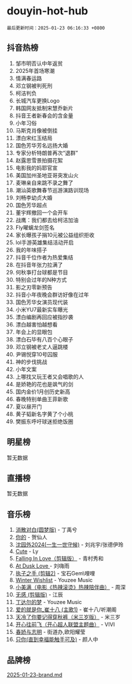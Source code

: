 # douyin-hot-hub

`最后更新时间：2025-01-23 06:16:33 +0800`

## 抖音热榜

1. 邹市明否认中年返贫
1. 2025年首场寒潮
1. 情满春运路
1. 邓立钢被判死刑
1. 柯洁判负
1. 长城汽车更换Logo
1. 韩国网友抵制宋慧乔新片
1. 抖音王者新春会的含金量
1. 小年习俗
1. 马斯克肖像被倒挂
1. 漂白宋红玉结局
1. 国色芳华芳名远扬大婚
1. 专家分析特朗普再次“退群”
1. 赵露思雪景拍摄花絮
1. 电影我的妈耶官宣
1. 美国加州圣地亚哥突发山火
1. 麦琳亲自来跳不录之舞了
1. 潮汕英歌舞春节巡游演路训现场
1. 刘畅李幼贞大婚
1. 国色芳华超点
1. 董宇辉撤回一个会开车
1. 战鹰：我们都去给柯洁加油
1. Fly曜螭龙剑签名
1. 家长曝孩子捐10元被公益组织拒收
1. lol手游英雄集结活动开启
1. 我的年味搭子
1. 抖音千位作者为热爱集结
1. 在抖音年张力拉满了
1. 何秋亊打台球都是节目
1. 特别会过年的N种方式
1. 影之刃零新预告
1. 抖音小年夜晚会群访好像在过年
1. 国色芳华女演员现代装
1. 小米YU7最新实车曝光
1. 漂白编剧再回应被指抄袭
1. 漂白越害怕越想看
1. 年会上的显眼包
1. 漂白石毕有八百个心眼子
1. 邓立钢被老丈人逼跳楼
1. 尹锡悦穿10号囚服
1. 神的步伐挑战
1. 小年文案
1. 上哪找又玩王者又会唱歌的人
1. 是娇艳的花也是飒气的剑
1. 国内金价1月创历史新高
1. 春晚特别单曲王菲新歌
1. 夏以昼开门
1. 黄子韬新名字黄了个小桃
1. 樊振东呼吁球迷拒绝饭圈

## 明星榜

暂无数据

## 直播榜

暂无数据

## 音乐榜

1. [消散对白(圆梦版)](https://sf5-hl-cdn-tos.douyinstatic.com/obj/tos-cn-ve-2774/og4jB5I5IizzoZVAAAzWgBMAsMDWoArfwBOiFs) - 丁禹兮
1. [你的](https://sf5-hl-cdn-tos.douyinstatic.com/obj/tos-cn-ve-2774/oYuIeKf42jB7sEV6B2upMdpYAgfrQWj0FeRegh) - 贺仙人
1. [沈园外2024(一生一世守候)](https://sf5-hl-cdn-tos.douyinstatic.com/obj/tos-cn-ve-2774/oAIYMHGCmKaYKFDd6FZBf9AfMfx1eErAAEJAFH) - 刘兆宇/张德伊玲
1. [Cute](https://sf5-hl-cdn-tos.douyinstatic.com/obj/tos-cn-ve-2774/o4IbIzHWKAAB4wsS5qMBRiiAlEBGTpQRNfFvuo) - Ly
1. [Falling In Love（剪辑版）](https://sf3-cdn-tos.douyinstatic.com/obj/tos-cn-ve-2774/o8ajpA8zzgBPahbBIO8AcKGBLJezFCRd1wfP9f) - 青村秀和
1. [ At Dusk  Love ](https://sf5-hl-cdn-tos.douyinstatic.com/obj/tos-cn-ve-2774/o8CrpCf5CaYgI4ZrtQgMQAFEfuGqNnRSDQAPBc) - 刘嗨雨
1. [执子之手 (剪辑2)](https://sf5-hl-cdn-tos.douyinstatic.com/obj/tos-cn-ve-2774/oUoZLQjCc31XzqsBnBQUNgeKtYPBcgbFDwtfcu) - 宝石Gem\哩哩
1. [Winter Wishlist](https://sf6-cdn-tos.douyinstatic.com/obj/tos-cn-ve-2774/oIIgUOeamCFCVAzxN6MFRLIBlLGpUqQxeeHrLE) - Youzee Music
1. [小美满（电影《热辣滚烫》热辣陪伴曲）](https://sf5-hl-cdn-tos.douyinstatic.com/obj/tos-cn-ve-2774/o0GAn2lSgfZIDUgtevCGDQYnFg4CwnrBaxbTZL) - 周深
1. [无感 (剪辑版)](https://sf5-hl-cdn-tos.douyinstatic.com/obj/tos-cn-ve-2774/o0eIsUzJBDlQaQFC5OFlgbMEZC1TFYBftOBn6p) - 江辰
1. [丁达尔的梦](https://sf5-hl-cdn-tos.douyinstatic.com/obj/tos-cn-ve-2774/oMU3WirUZBVQkAC9ccG5P2IQirziZM2RTInUY) - Youzee Music
1. [爱的就是你_崔十八 (主歌1)](https://sf5-hl-cdn-tos.douyinstatic.com/obj/tos-cn-ve-2774/oI5BO5DhFZ6UTcNCnZaOCBLtZ7WIMQGfgnXf5E) - 崔十八/听潮阁
1. [天冷了你要记得穿秋裤（米三岁版）](https://sf5-hl-cdn-tos.douyinstatic.com/obj/tos-cn-ve-2774/oQlIwVIDWiZ6BQilAorS7MA0AgCkQDvcZAdm1) - 米三岁
1. [开心往前飞（开心超人联盟主题曲）](https://sf5-hl-cdn-tos.douyinstatic.com/obj/tos-cn-ve-2774/9d8fb7c82cf1421fb93a9fe925275e0a) - VIVI
1. [春娇与志明](https://sf5-hl-cdn-tos.douyinstatic.com/obj/tos-cn-ve-2774/e530d8fceb7044b39707d7f9ff54add1) - 街道办,欧阳耀莹
1. [只你(直到幸福能触手可及)](https://sf5-hl-cdn-tos.douyinstatic.com/obj/tos-cn-ve-2774/o0lBkRDzFTeaVSUz3ZZSCBVtZ5DIMQGfgmEAuE) - 颜人中

## 品牌榜

[2025-01-23-brand.md](2025-01-23-brand.md)
